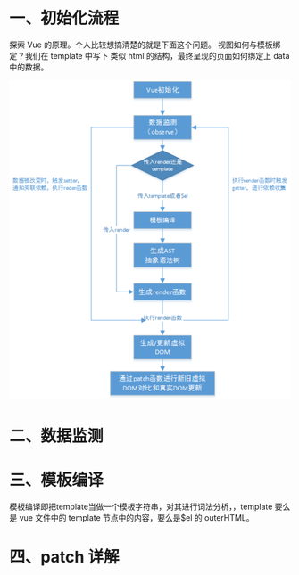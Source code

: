 # 一、初始化流程

探索 Vue 的原理。个人比较想搞清楚的就是下面这个问题。
视图如何与模板绑定？我们在 template 中写下 类似 html 的结构，最终呈现的页面如何绑定上 data 中的数据。

![vue初始化流程](./doc/vue整体流程图2.png)


# 二、数据监测

# 三、模板编译

模板编译即把template当做一个模板字符串，对其进行词法分析，，template 要么是 vue 文件中的 template 节点中的内容，要么是\$el 的 outerHTML。

# 四、patch 详解

